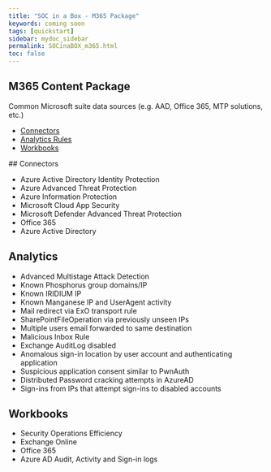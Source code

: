 ```yaml
---
title: "SOC in a Box - M365 Package"
keywords: coming soon
tags: [quickstart]
sidebar: mydoc_sidebar
permalink: SOCinaBOX_m365.html
toc: false
---
```


## M365 Content Package

Common Microsoft suite data sources (e.g. AAD, Office 365, MTP solutions, etc.)

<ul id="profileTabs" class="nav nav-tabs">
    <li class="active"><a class="noCrossRef" href="#connectors" data-toggle="tab">Connectors</a></li>
    <li><a class="noCrossRef" href="#analyticsrules" data-toggle="tab">Analytics Rules</a></li>
    <li><a class="noCrossRef" href="#workbooks" data-toggle="tab">Workbooks</a></li>
</ul>
  <div class="tab-content">
<div role="tabpanel" class="tab-pane active" id="connectors" markdown="1">
## Connectors

* Azure Active Directory Identity Protection
* Azure Advanced Threat Protection
* Azure Information Protection
* Microsoft Cloud App Security
* Microsoft Defender Advanced Threat Protection
* Office 365
* Azure Active Directory

</div>

<div role="tabpanel" class="tab-pane" id="analyticsrules">
    <h2>Analytics </h2>
<ul>
<li> Advanced Multistage Attack Detection</li>
<li> Known Phosphorus group domains/IP</li>
<li> Known IRIDIUM IP</li>
<li> Known Manganese IP and UserAgent activity</li>
<li> Mail redirect via ExO transport rule</li>
<li> SharePointFileOperation via previously unseen IPs</li>
<li> Multiple users email forwarded to same destination</li>
<li> Malicious Inbox Rule</li>
<li> Exchange AuditLog disabled</li>
<li> Anomalous sign-in location by user account and authenticating application</li>
<li> Suspicious application consent similar to PwnAuth</li>
<li> Distributed Password cracking attempts in AzureAD</li>
<li> Sign-ins from IPs that attempt sign-ins to disabled accounts</li>
    </ul>
</div>

<div role="tabpanel" class="tab-pane" id="workbooks">
    <h2>Workbooks</h2>
<ul>
<li> Security Operations Efficiency</li>
<li> Exchange Online</li>
<li> Office 365</li>
<li>  Azure AD Audit, Activity and Sign-in logs</li>
</ul>
</div>
</div>


